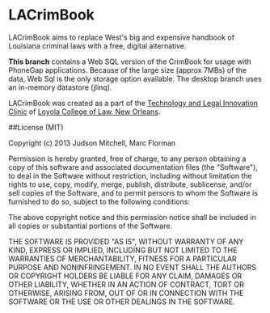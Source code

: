 LACrimBook
===============

LACrimBook aims to replace West's big and expensive handbook of Louisiana 
criminal laws with a free, digital alternative.

**This branch** contains a Web SQL version of the CrimBook for usage with PhoneGap applications.  Because of the
large size (approx 7MBs) of the data, Web Sql is the only storage option available.  The desktop branch uses
an in-memory datastore (jlinq).

LACrimBook was created as a part of the [Technology and Legal Innovation Clinic](http://loyolalawtech.org) of [Loyola College of Law, New Orleans](http://law.loyno.edu).

##License (MIT)

Copyright (c) 2013 Judson Mitchell, Marc Florman

Permission is hereby granted, free of charge, to any person obtaining a copy of this software and associated documentation files (the "Software"), to deal in the Software without restriction, including without limitation the rights to use, copy, modify, merge, publish, distribute, sublicense, and/or sell copies of the Software, and to permit persons to whom the Software is furnished to do so, subject to the following conditions:

The above copyright notice and this permission notice shall be included in all copies or substantial portions of the Software.

THE SOFTWARE IS PROVIDED "AS IS", WITHOUT WARRANTY OF ANY KIND, EXPRESS OR IMPLIED, INCLUDING BUT NOT LIMITED TO THE WARRANTIES OF MERCHANTABILITY, FITNESS FOR A PARTICULAR PURPOSE AND NONINFRINGEMENT. IN NO EVENT SHALL THE AUTHORS OR COPYRIGHT HOLDERS BE LIABLE FOR ANY CLAIM, DAMAGES OR OTHER LIABILITY, WHETHER IN AN ACTION OF CONTRACT, TORT OR OTHERWISE, ARISING FROM, OUT OF OR IN CONNECTION WITH THE SOFTWARE OR THE USE OR OTHER DEALINGS IN THE SOFTWARE.
